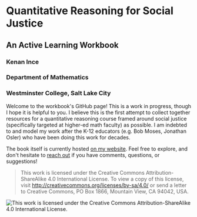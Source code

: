 # Quantitative Reasoning for Social Justice
## An Active Learning Workbook

### Kenan Ince
### Department of Mathematics
### Westminster College, Salt Lake City

Welcome to the workbook's GitHub page! This is a work in progress, though I hope it is helpful to you. I believe this is the first attempt to collect together resources for a quantitative reasoning course framed around social justice (specifically targeted at higher-ed math faculty) as possible. I am indebted to and model my work after the K-12 educators (e.g. Bob Moses, Jonathan Osler) who have been doing this work for decades.

The book itself is currently hosted [on my website](https://cs.westminstercollege.edu/~kince/qr4sj/). Feel free to explore, and don't hesitate to [reach out](mailto:kince@westminstercollege.edu) if you have comments, questions, or suggestions!

> This work is licensed under the Creative Commons Attribution-ShareAlike 4.0 International License. To view a copy of this license, visit http://creativecommons.org/licenses/by-sa/4.0/ or send a letter to Creative Commons, PO Box 1866, Mountain View, CA 94042, USA.

![This work is licensed under the Creative Commons Attribution-ShareAlike 4.0 International License.](https://i.creativecommons.org/l/by-sa/4.0/88x31.png)
